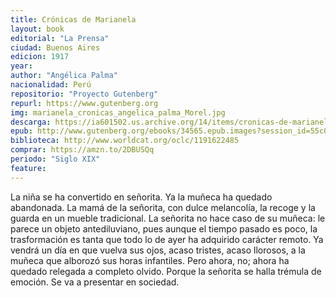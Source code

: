 ```yaml
---
title: Crónicas de Marianela
layout: book
editorial: "La Prensa"
ciudad: Buenos Aires
edicion: 1917
year: 
author: "Angélica Palma"
nacionalidad: Perú
repositorio: "Proyecto Gutenberg"
repurl: https://www.gutenberg.org
img: marianela_cronicas_angelica_palma_Morel.jpg
descarga: https://ia601502.us.archive.org/14/items/cronicas-de-marianela/Cronicas%20de%20Marianela.pdf
epub: http://www.gutenberg.org/ebooks/34565.epub.images?session_id=55c08cb20d864d3bb585db22ed86a32eedafa4d7
biblioteca: http://www.worldcat.org/oclc/1191622485
comprar: https://amzn.to/2DBUSQq
periodo: "Siglo XIX"
feature: 
---
```

 

La niña se ha convertido en señorita. Ya la muñeca ha quedado abandonada. La mamá de la señorita, con dulce melancolía, la recoge y la guarda en un mueble tradicional. La señorita no hace caso de su muñeca: le parece un objeto antediluviano, pues aunque el tiempo pasado es poco, la trasformación es tanta que todo lo de ayer ha adquirido carácter remoto. Ya vendrá un día en que vuelva sus ojos, acaso tristes, acaso llorosos, a la muñeca que alborozó sus horas infantiles. Pero ahora, no; ahora ha quedado relegada a completo olvido. 
Porque la señorita se halla trémula de emoción.
Se va a presentar en sociedad.
